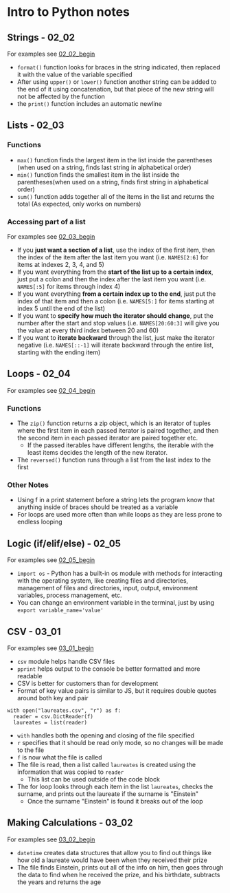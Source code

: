 # Intro to Python notes

## Strings - 02_02
For examples see [02_02_begin](02_02_begin/main.py)

- `format()` function looks for braces in the string indicated, then replaced it with the value of the variable specified
- After using `upper()` or `lower()` function another string can be added to the end of it using concatenation, but that piece of the new string will not be affected by the function
- the `print()` function includes an automatic newline

## Lists - 02_03
### Functions
- `max()` function finds the largest item in the list inside the parentheses (when used on a string, finds last string in alphabetical order)
- `min()` function finds the smallest item in the list inside the parentheses(when used on a string, finds first string in alphabetical order)
- `sum()` function adds together all of the items in the list and returns the total (As expected, only works on numbers)

### Accessing part of a list
For examples see [02_03_begin](02_03_begin/main.py)

- If you **just want a section of a list**, use the index of the first item, then the index of the item after the last item you want (i.e. `NAMES[2:6]` for items at indexes 2, 3, 4, and 5)
- If you want everything from the **start of the list up to a certain index**, just put a colon and then the index after the last item you want (i.e. `NAMES[:5]` for items through index 4)
- If you want everything **from a certain index up to the end**, just put the index of that item and then a colon (i.e. `NAMES[5:]` for items starting at index 5 until the end of the list)
- If you want to **specify how much the iterator should change**, put the number after the start and stop values (i.e. `NAMES[20:60:3]` will give you the value at every third index between 20 and 60)
- If you want to **iterate backward** through the list, just make the iterator negative (i.e. `NAMES[::-1]` will iterate backward through the entire list, starting with the ending item)


## Loops - 02_04
For examples see [02_04_begin](02_04_begin/main.py)

### Functions
- The `zip()` function returns a zip object, which is an iterator of tuples where the first item in each passed iterator is paired together, and then the second item in each passed iterator are paired together etc.
  - If the passed iterables have different lengths, the iterable with the least items decides the length of the new iterator.
- The `reversed()` function runs through a list from the last index to the first

### Other Notes
- Using f in a print statement before a string lets the program know that anything inside of braces should be treated as a variable
- For loops are used more often than while loops as they are less prone to endless looping

## Logic (if/elif/else) - 02_05
For examples see [02_05_begin](02_05_begin/main.py)

- `import os` - Python has a built-in os module with methods for interacting with the operating system, like creating files and directories, management of files and directories, input, output, environment variables, process management, etc.
- You can change an environment variable in the terminal, just by using `export variable_name='value'`

## CSV - 03_01
For examples see [03_01_begin](03_01_begin/main.py)

- `csv` module helps handle CSV files
- `pprint` helps output to the console be better formatted and more readable
- CSV is better for customers than for development
- Format of key value pairs is similar to JS, but it requires double quotes around both key and pair

```
with open("laureates.csv", "r") as f:
  reader = csv.DictReader(f)
  laureates = list(reader)

```
- `with` handles both the opening and closing of the file specified
- `r` specifies that it should be read only mode, so no changes will be made to the file
- `f` is now what the file is called
- The file is read, then a list called `laureates` is created using the information that was copied to `reader`
  - This list can be used outside of the code block
- The for loop looks through each item in the list `laureates`, checks the surname, and prints out the laureate if the surname is "Einstein"
  - Once the surname "Einstein" is found it breaks out of the loop

## Making Calculations - 03_02
For examples see [03_02_begin](03_02_begin/main.py)

- `datetime` creates data structures that allow you to find out things like how old a laureate would have been when they received their prize
- The file finds Einstein, prints out all of the info on him, then goes through the data to find when he received the prize, and his birthdate, subtracts the years and returns the age

